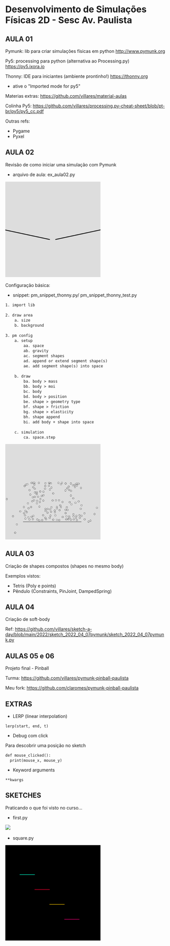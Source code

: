# Desenvolvimento de Simulações Físicas 2D - Sesc Av. Paulista

AULA 01
---

Pymunk: lib para criar simulações físicas em python
http://www.pymunk.org

Py5: processing para python (alternativa ao Processing.py)
https://py5.ixora.io

Thonny: IDE para iniciantes (ambiente prontinho!)
https://thonny.org
* ative o "Imported mode for py5"

Materias extras: https://github.com/villares/material-aulas

Colinha Py5: https://github.com/villares/processing.py-cheat-sheet/blob/pt-br/py5/py5_cc.pdf

Outras refs:
- Pygame
- Pyxel


AULA 02
---

Revisão de como iniciar uma simulação com Pymunk

- arquivo de aula: ex_aula02.py

<img src="./ex_aula02.gif" width="300">

Configuração básica:

- snippet: pm_snippet_thonny.py/ pm_snippet_thonny_test.py

```
1. import lib

2. draw area
    a. size
    b. background

3. pm config
    a. setup
        aa. space
        ab. gravity
        ac. segment shapes
        ad. append or extend segment shape(s)
        ae. add segment shape(s) into space

    b. draw
        ba. body > mass
        bb. body > moi
        bc. body
        bd. body > position
        be. shape > geometry type
        bf. shape > friction
        bg. shape > elasticity
        bh. shape append
        bi. add body + shape into space

    c. simulation
        ca. space.step
```

<img src="./pm_snippet_thonny_test.gif" width="300">

AULA 03
---

Criação de shapes compostos (shapes no mesmo body)

Exemplos vistos:
- Tetris (Poly e points)
- Pêndulo (Constraints, PinJoint, DampedSpring)


AULA 04
---

Criação de soft-body

Ref: https://github.com/villares/sketch-a-day/blob/main/2022/sketch_2022_04_07pymunk/sketch_2022_04_07pymunk.py


AULAS 05 e 06
---

Projeto final - Pinball

Turma: https://github.com/villares/pymunk-pinball-paulista

Meu fork: https://github.com/claromes/pymunk-pinball-paulista

EXTRAS
---

- LERP (linear interpolation)
```
lerp(start, end, t)
```

- Debug com click

Para descobrir uma posição no sketch
```
def mouse_clicked():
  print(mouse_x, mouse_y)
```

- Keyword arguments
```
**kwargs
```

SKETCHES
---

Praticando o que foi visto no curso...

- first.py

<img src="./first.gif" width="300">

- square.py

<img src="./square_2.gif" width="300">
